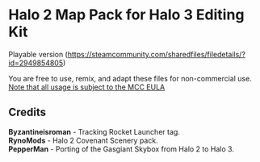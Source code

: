 # Halo 2 Map Pack for Halo 3 Editing Kit
Playable version (https://steamcommunity.com/sharedfiles/filedetails/?id=2949854805)

You are free to use, remix, and adapt these files for non-commercial use. [Note that all usage is subject to the MCC EULA](https://www.halowaypoint.com/halo-the-master-chief-collection/eula)


Credits
----------------------------------------------------------------------------------------------
**Byzantineisroman** - Tracking Rocket Launcher tag.</br>
**RynoMods** - Halo 2 Covenant Scenery pack.</br>
**PepperMan** - Porting of the Gasgiant Skybox from Halo 2 to Halo 3.</br>
